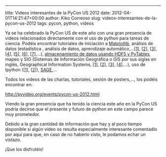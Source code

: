 ---
title: Videos interesantes de la PyCon US 2012
date: 2012-04-01T14:21:47+00:00
author: Kiko Correoso
slug: videos-interesantes-de-la-pycon-us-2012
tags: pycon, python, vídeos

Ya se ha celebrado la PyCon US de este año con una gran presencia de videos relacionados directamente con el uso de python para tareas de ciencia. Podéis encontrar tutoriales de iniciación a [Matplotlib](http://pyvideo.org/video/617/plotting-with-matplotlib), análisis de datos (estadística , análisis de datos, aprendizaje automático,...[[1](http://pyvideo.org/video/611/data-analysis-in-python-with-pandas)], [[2](http://pyvideo.org/video/608/bayesian-statistics-made-as-simple-as-possible)], [[3](http://pyvideo.org/video/622/introduction-to-interactive-predictive-analytics)], [[4](http://pyvideo.org/video/636/practical-machine-learning-in-python)], [[5](http://pyvideo.org/video/696/pandas-powerful-data-analysis-tools-for-python)], [[6](http://pyvideo.org/video/947/storing-manipulating-and-visualizing-timeseries)], [[7](http://pyvideo.org/video/676/python-for-data-lovers-explore-it-analyze-it-m)],...), [almacenamiento de datos usando HDF5 y PyTables](http://pyvideo.org/video/670/python-and-hdf5-fast-storage-for-large-data), mapeo y SIG (Sistemas de Información Geográfica o GIS por sus siglas en inglés, Geographical Information Systems, [[1](http://pyvideo.org/video/887/a-gentle-introduction-to-gis)], [[2](http://pyvideo.org/video/672/making-maps-with-python)], [[3](http://pyvideo.org/video/680/spatial-data-and-web-mapping-with-python)], [[4](http://pyvideo.org/video/623/making-interactive-maps-for-the-web)],...), uso de Ipython ([[1](http://pyvideo.org/video/640/ipython-python-at-your-fingertips)], [[2](http://pyvideo.org/video/605/ipython-in-depth-high-productivity-interactive-a)]), [SAGE](http://pyvideo.org/video/652/sage-open-source-math-in-python),...

Todos los videos de las charlas, tutoriales, sesión de posters,..., los podéis encontrar en:

http://pyvideo.org/events/pycon-us-2012.html

Viendo la gran presencia que ha tenido la ciencia este año en la PyCon US podría decirse que el presente y futuro de python en este campo parece muy prometedor.

Debido a la gran cantidad de información que hay y al poco tiempo disponible si algún video os resulta especialmente interesante comentadlo por aquí para que, en caso de no haberlo visto, le podamos echar un vistazo.

¡Que los disfrutéis!
